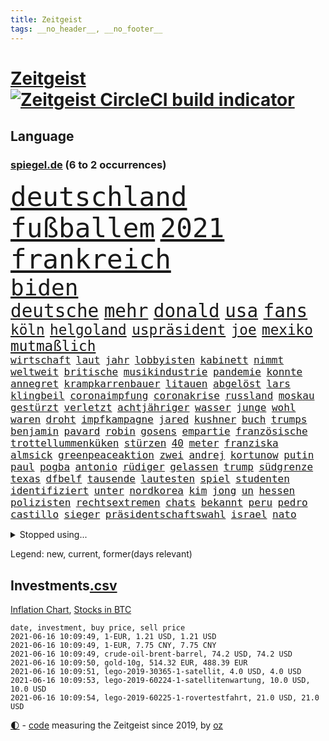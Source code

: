 ```yaml
---
title: Zeitgeist
tags: __no_header__, __no_footer__
---
```


# [Zeitgeist](https://oliz.io/zeitgeist/) [![Zeitgeist CircleCI build indicator](https://circleci.com/gh/ooz/zeitgeist.svg?style=shield)](https://circleci.com/gh/ooz/zeitgeist)

## Language

<h3><a href="https://www.spiegel.de" target="_blank">spiegel.de</a> (6 to 2 occurrences)</h3>
<p style="font-family:monospace">
<span style="font-size:32pt"><a href="news_links.html#deutschland" class="current">deutschland</a></span>
<span style="font-size:32pt"><a href="news_links.html#fußballem" class="current">fußballem</a></span>
<span style="font-size:32pt"><a href="news_links.html#2021" class="current">2021</a></span>
<span style="font-size:32pt"><a href="news_links.html#frankreich" class="current">frankreich</a></span>
<br>
<span style="font-size:27pt"><a href="news_links.html#biden" class="current">biden</a></span>
<br>
<span style="font-size:22pt"><a href="news_links.html#deutsche" class="current">deutsche</a></span>
<span style="font-size:22pt"><a href="news_links.html#mehr" class="current">mehr</a></span>
<span style="font-size:22pt"><a href="news_links.html#donald" class="current">donald</a></span>
<span style="font-size:22pt"><a href="news_links.html#usa" class="current">usa</a></span>
<span style="font-size:22pt"><a href="news_links.html#fans" class="current">fans</a></span>
<br>
<span style="font-size:17pt"><a href="news_links.html#köln" class="current">köln</a></span>
<span style="font-size:17pt"><a href="news_links.html#helgoland" class="current">helgoland</a></span>
<span style="font-size:17pt"><a href="news_links.html#uspräsident" class="current">uspräsident</a></span>
<span style="font-size:17pt"><a href="news_links.html#joe" class="current">joe</a></span>
<span style="font-size:17pt"><a href="news_links.html#mexiko" class="current">mexiko</a></span>
<span style="font-size:17pt"><a href="news_links.html#mutmaßlich" class="current">mutmaßlich</a></span>
<br>
<span style="font-size:12pt"><a href="news_links.html#wirtschaft" class="current">wirtschaft</a></span>
<span style="font-size:12pt"><a href="news_links.html#laut" class="current">laut</a></span>
<span style="font-size:12pt"><a href="news_links.html#jahr" class="current">jahr</a></span>
<span style="font-size:12pt"><a href="news_links.html#lobbyisten" class="current">lobbyisten</a></span>
<span style="font-size:12pt"><a href="news_links.html#kabinett" class="current">kabinett</a></span>
<span style="font-size:12pt"><a href="news_links.html#nimmt" class="current">nimmt</a></span>
<span style="font-size:12pt"><a href="news_links.html#weltweit" class="current">weltweit</a></span>
<span style="font-size:12pt"><a href="news_links.html#britische" class="current">britische</a></span>
<span style="font-size:12pt"><a href="news_links.html#musikindustrie" class="current">musikindustrie</a></span>
<span style="font-size:12pt"><a href="news_links.html#pandemie" class="current">pandemie</a></span>
<span style="font-size:12pt"><a href="news_links.html#konnte" class="current">konnte</a></span>
<span style="font-size:12pt"><a href="news_links.html#annegret" class="current">annegret</a></span>
<span style="font-size:12pt"><a href="news_links.html#krampkarrenbauer" class="current">krampkarrenbauer</a></span>
<span style="font-size:12pt"><a href="news_links.html#litauen" class="current">litauen</a></span>
<span style="font-size:12pt"><a href="news_links.html#abgelöst" class="current">abgelöst</a></span>
<span style="font-size:12pt"><a href="news_links.html#lars" class="current">lars</a></span>
<span style="font-size:12pt"><a href="news_links.html#klingbeil" class="current">klingbeil</a></span>
<span style="font-size:12pt"><a href="news_links.html#coronaimpfung" class="current">coronaimpfung</a></span>
<span style="font-size:12pt"><a href="news_links.html#coronakrise" class="current">coronakrise</a></span>
<span style="font-size:12pt"><a href="news_links.html#russland" class="current">russland</a></span>
<span style="font-size:12pt"><a href="news_links.html#moskau" class="current">moskau</a></span>
<span style="font-size:12pt"><a href="news_links.html#gestürzt" class="current">gestürzt</a></span>
<span style="font-size:12pt"><a href="news_links.html#verletzt" class="current">verletzt</a></span>
<span style="font-size:12pt"><a href="news_links.html#achtjähriger" class="new">achtjähriger</a></span>
<span style="font-size:12pt"><a href="news_links.html#wasser" class="current">wasser</a></span>
<span style="font-size:12pt"><a href="news_links.html#junge" class="current">junge</a></span>
<span style="font-size:12pt"><a href="news_links.html#wohl" class="current">wohl</a></span>
<span style="font-size:12pt"><a href="news_links.html#waren" class="current">waren</a></span>
<span style="font-size:12pt"><a href="news_links.html#droht" class="current">droht</a></span>
<span style="font-size:12pt"><a href="news_links.html#impfkampagne" class="current">impfkampagne</a></span>
<span style="font-size:12pt"><a href="news_links.html#jared" class="new">jared</a></span>
<span style="font-size:12pt"><a href="news_links.html#kushner" class="new">kushner</a></span>
<span style="font-size:12pt"><a href="news_links.html#buch" class="current">buch</a></span>
<span style="font-size:12pt"><a href="news_links.html#trumps" class="current">trumps</a></span>
<span style="font-size:12pt"><a href="news_links.html#benjamin" class="current">benjamin</a></span>
<span style="font-size:12pt"><a href="news_links.html#pavard" class="new">pavard</a></span>
<span style="font-size:12pt"><a href="news_links.html#robin" class="current">robin</a></span>
<span style="font-size:12pt"><a href="news_links.html#gosens" class="current">gosens</a></span>
<span style="font-size:12pt"><a href="news_links.html#empartie" class="new">empartie</a></span>
<span style="font-size:12pt"><a href="news_links.html#französische" class="current">französische</a></span>
<span style="font-size:12pt"><a href="news_links.html#trottellummenküken" class="new">trottellummenküken</a></span>
<span style="font-size:12pt"><a href="news_links.html#stürzen" class="current">stürzen</a></span>
<span style="font-size:12pt"><a href="news_links.html#40" class="current">40</a></span>
<span style="font-size:12pt"><a href="news_links.html#meter" class="current">meter</a></span>
<span style="font-size:12pt"><a href="news_links.html#franziska" class="current">franziska</a></span>
<span style="font-size:12pt"><a href="news_links.html#almsick" class="new">almsick</a></span>
<span style="font-size:12pt"><a href="news_links.html#greenpeaceaktion" class="new">greenpeaceaktion</a></span>
<span style="font-size:12pt"><a href="news_links.html#zwei" class="current">zwei</a></span>
<span style="font-size:12pt"><a href="news_links.html#andrej" class="current">andrej</a></span>
<span style="font-size:12pt"><a href="news_links.html#kortunow" class="new">kortunow</a></span>
<span style="font-size:12pt"><a href="news_links.html#putin" class="current">putin</a></span>
<span style="font-size:12pt"><a href="news_links.html#paul" class="current">paul</a></span>
<span style="font-size:12pt"><a href="news_links.html#pogba" class="new">pogba</a></span>
<span style="font-size:12pt"><a href="news_links.html#antonio" class="current">antonio</a></span>
<span style="font-size:12pt"><a href="news_links.html#rüdiger" class="current">rüdiger</a></span>
<span style="font-size:12pt"><a href="news_links.html#gelassen" class="current">gelassen</a></span>
<span style="font-size:12pt"><a href="news_links.html#trump" class="current">trump</a></span>
<span style="font-size:12pt"><a href="news_links.html#südgrenze" class="current">südgrenze</a></span>
<span style="font-size:12pt"><a href="news_links.html#texas" class="current">texas</a></span>
<span style="font-size:12pt"><a href="news_links.html#dfbelf" class="current">dfbelf</a></span>
<span style="font-size:12pt"><a href="news_links.html#tausende" class="current">tausende</a></span>
<span style="font-size:12pt"><a href="news_links.html#lautesten" class="new">lautesten</a></span>
<span style="font-size:12pt"><a href="news_links.html#spiel" class="current">spiel</a></span>
<span style="font-size:12pt"><a href="news_links.html#studenten" class="current">studenten</a></span>
<span style="font-size:12pt"><a href="news_links.html#identifiziert" class="current">identifiziert</a></span>
<span style="font-size:12pt"><a href="news_links.html#unter" class="current">unter</a></span>
<span style="font-size:12pt"><a href="news_links.html#nordkorea" class="current">nordkorea</a></span>
<span style="font-size:12pt"><a href="news_links.html#kim" class="current">kim</a></span>
<span style="font-size:12pt"><a href="news_links.html#jong" class="current">jong</a></span>
<span style="font-size:12pt"><a href="news_links.html#un" class="current">un</a></span>
<span style="font-size:12pt"><a href="news_links.html#hessen" class="current">hessen</a></span>
<span style="font-size:12pt"><a href="news_links.html#polizisten" class="current">polizisten</a></span>
<span style="font-size:12pt"><a href="news_links.html#rechtsextremen" class="current">rechtsextremen</a></span>
<span style="font-size:12pt"><a href="news_links.html#chats" class="current">chats</a></span>
<span style="font-size:12pt"><a href="news_links.html#bekannt" class="current">bekannt</a></span>
<span style="font-size:12pt"><a href="news_links.html#peru" class="current">peru</a></span>
<span style="font-size:12pt"><a href="news_links.html#pedro" class="current">pedro</a></span>
<span style="font-size:12pt"><a href="news_links.html#castillo" class="new">castillo</a></span>
<span style="font-size:12pt"><a href="news_links.html#sieger" class="current">sieger</a></span>
<span style="font-size:12pt"><a href="news_links.html#präsidentschaftswahl" class="current">präsidentschaftswahl</a></span>
<span style="font-size:12pt"><a href="news_links.html#israel" class="current">israel</a></span>
<span style="font-size:12pt"><a href="news_links.html#nato" class="current">nato</a></span>
</p>
<details>
<summary>Stopped using...</summary>
<p class="former" style="font-size:12pt">
wirklichkeit(238) bildungsministerin(237) kandidatinnen(237) katze(237) torjäger(237) treffer(237) 737(236) gedrängt(236) kommentiert(236) lockdowns(236) ludwigshafen(236) reduziert(236) straftaten(236) 39(235) a2(235) beschwerde(235) egal(235) gleichzeitig(235) krankenhäusern(235) punkte(235) schwedischen(235) zeugen(235) zlatan(235) airbnb(234) bischofskonferenz(234) bundeskanzler(234) christen(234) coronalockdown(234) drehen(234) erkennt(234) feminismus(234) gestrandet(234) königreichs(234) künstlerin(234) nachfolgerin(234) rote(234) rüsten(234) schulkinder(234) streicht(234) untersucht(234) weber(234) winter(234) airbus(233) alkohol(233) betriebe(233) cockpit(233) einziges(233) elefanten(233) fünfte(233) gefüllt(233) irgendwann(233) kampagne(233) klein(233) lyon(233) olympique(233) sicherheitsbehörden(233) sparen(233) spätestens(233) tom(233) verweigern(233) atlanta(232) ausweiten(232) bezug(232) britischer(232) depressionen(232) erdgas(232) fridays(232) interesse(232) investiert(232) kitas(232) langer(232) leichter(232) mario(232) nrwinnenminister(232) pompeo(232) scheuer(232) tempo(232) verstorbenen(232) verzweifelt(232) virologe(232) 05(231) 33(231) 6(231) allgäu(231) beantragen(231) bsc(231) cancel(231) culture(231) eindruck(231) gehe(231) heizung(231) hertha(231) kohleausstieg(231) mainz(231) mütter(231) schulden(231) spitzenspiel(231) attraktiver(230) bayerntrainer(230) erschütterte(230) feinde(230) flaschen(230) freiburg(230) fördert(230) gesicht(230) hoffenheim(230) kretschmer(230) kämpfe(230) maßnahme(230) podium(230) remis(230) roboter(230) räumen(230) schlimm(230) versorgt(230) zurzeit(230) zwang(230) 44(229) angeklagter(229) ausschreitungen(229) auswanderer(229) eskalieren(229) gefängnisstrafe(229) geistliche(229) gemessen(229) gesundheit(229) gutes(229) massiven(229) moderna(229) passen(229) rollstuhl(229) unterschiedlichen(229) verbringen(229) verdiente(229) volker(229) zeitalter(229) 27(228) bedarf(228) bedenken(228) bundesverwaltungsgericht(228) dortige(228) drohungen(228) eindringlich(228) gefährden(228) grundschüler(228) hieß(228) historischen(228) jackson(228) kriminellen(228) landesregierung(228) mitunter(228) niederlagen(228) radsport(228) ronald(228) verkehrsminister(228) weichen(228) werkzeug(228) zivilisten(228) 37(227) ausflug(227) aviv(227) begleiten(227) bidens(227) bußgeld(227) gedreht(227) gelsenkirchen(227) handelte(227) jonas(227) mahnen(227) maximal(227) mächtigsten(227) nahverkehr(227) rettungsschiff(227) schwierigen(227) seltener(227) spitzentitel(227) tel(227) teure(227) ahnung(226) ausgangssperre(226) auswärtigen(226) berufseinstieg(226) bmw(226) branchen(226) ehre(226) familien(226) gelegt(226) hessens(226) menschenleben(226) vergleich(226) verschiebt(226) väter(226) werben(226) wilson(226) wälder(226) überprüft(226) 10000(225) 24jähriger(225) anlagen(225) auseinander(225) auseinandersetzungen(225) ausgleich(225) befreit(225) bekämpft(225) disney+(225) gewaltsamen(225) goretzka(225) immobilien(225) investitionen(225) katastrophale(225) null(225) psg(225) schwierigkeiten(225) spaziergang(225) strafstoß(225) tagelang(225) verspielt(225) veränderte(225) übergang(225) 2011(224) amerikanischen(224) beleidigung(224) bundesebene(224) bus(224) debatten(224) einstigen(224) energy(224) erlassen(224) finanziell(224) historisches(224) kompliziert(224) medikamente(224) paderborn(224) social(224) sonntagmorgen(224) studium(224) umgehend(224) unfreiwillig(224) vertritt(224) übt(224) 1500(223) ausfall(223) behaupten(223) freundschaft(223) gewohnt(223) klimapolitik(223) oma(223) starker(223) strikte(223) verwüstungen(223) 180(222) 600(222) armut(222) bundesstaat(222) trieb(222) volle(222) warnte(222) fortgesetzt(221) fußballprofi(221) gebe(221) gladbach(221) jedenfalls(221) lagen(221) mesut(221) spott(221) teenager(221) zielgeraden(221) 29(220) billie(220) eilish(220) empfohlen(220) erbe(220) forschung(220) kanzlerschaft(220) kleines(220) morde(220) beschränkungen(219) goldenen(219) matteo(219) milde(219) nahezu(219) tür(219) verwandelt(219) 13jähriger(218) aufnahme(218) auskunft(218) beschossen(218) dich(218) einbrechen(218) infektionsrisiko(218) kanzlerkandidatur(218) kritischen(218) organisieren(218) samstagabend(218) zentralen(218) überraschung(218) besiegte(217) douglas(217) einnahmen(217) erzgebirge(217) gehirn(217) haushalte(217) meinen(217) männliche(217) nächtliche(217) privat(217) prominentesten(217) stiegen(217) usrepräsentantenhaus(217) vakzine(217) wittert(217) beschuldigten(216) haaland(216) innere(216) kehrte(216) viertelfinale(216) überfallen(216) überschwemmungen(216) aufholjagd(215) besondere(215) deutschem(215) fragte(215) geschieht(215) pipeline(215) provokation(215) schwerverletzte(215) verschärfte(215) wohnt(215) überprüfen(215) lücke(214) probe(214) ständig(214) hall(213) ignorieren(213) le(213) outfit(213) sachsens(213) stellungnahme(213) verteidigen(213) zusammenstößen(213) coronabedingt(212) coronaviruspandemie(212) entließ(212) gelder(212) gemalt(212) hielten(212) justizministerium(212) netflixserie(212) raab(212) registrieren(212) todesstrafe(212) wahnsinn(212) barnier(211) bestätigte(211) kluge(211) ringen(211) robben(211) solange(211) zuckerberg(211) überprüfung(211) bekenntnis(210) bruce(210) erfolgreichsten(210) indizien(210) mitfavorit(210) schwärmt(210) verschwörung(210) warm(210) 73(209) alarmierte(209) amerikas(209) heiligen(209) illegales(209) janine(209) kracht(209) präsidentenwahl(209) stone(209) 19jähriger(208) dein(208) digital(208) fehlten(208) führungspositionen(208) philosoph(208) engpässe(207) größere(207) heinrich(207) kunstwerk(207) top(207) umgeht(207) 46(206) dachten(206) eudiplomaten(206) inzidenzwert(206) rasen(206) ausgeweitet(205) bangkok(205) bunten(205) doha(205) empfehlen(205) rose(205) stress(205) bedingt(204) erkannt(204) hilfen(204) s(204) architekten(203) asteroiden(203) bevorstehen(203) coronazeit(203) flagge(203) hackerangriff(203) kickers(203) tabellenführer(203) tätern(203) whochef(203) fortuna(202) hängen(202) regierungserklärung(202) wuchs(202) infektionsgeschehen(201) saintgermain(201) sicherheitsgesetz(201) fließen(200) me(200) papier(200) rettung(200) bartsch(199) klassische(199) onlineplattformen(199) erpressung(198) generalbundesanwalt(198) einhalten(197) fame(197) fehlende(197) grünenchefin(197) mischung(197) vermissten(197) abermals(196) feierten(196) gewaltsame(196) royale(196) würzburger(196) cover(195) lieferanten(195) palmer(195) ungeklärt(195) zurecht(195) albtraum(194) anschlägen(194) daxkonzern(194) gleichen(194) nervosität(194) verzeichnen(194) angewiesen(193) auszählung(193) coronaeinschränkungen(193) flughafens(193) fähigkeiten(193) himalaja(193) schwört(193) titelgewinn(193) wahr(193) benötigte(192) bezirk(192) bundesparteitag(192) jadon(192) richtete(192) 39jährigen(191) dutzend(191) gesundheitsdienst(191) gewannen(191) klang(191) night(191) khan(190) nannten(190) sozial(190) vogel(190) barça(189) ernährung(189) telefonieren(189) vergabe(189) vertraute(189) musikerin(188) flüchtete(187) barth(186) müttern(186) 300000(185) kameraden(185) kretschmann(185) offensichtlich(185) personelle(185) stehlen(185) verlegen(185) winfried(185) anfühlt(184) ermordete(184) illegaler(184) tanzen(184) diesjährigen(183) farben(183) geschah(183) klischees(183) rwe(183) evangelische(182) herausforderungen(182) araber(181) befrieden(181) johannes(181) male(181) rückgängig(181) startup(181) stellenabbau(181) niedrigsten(180) voraussetzung(180) voraussichtlich(180) edin(179) plänen(179) renault(179) golfstar(178) überlastet(178) entbrannt(177) offenem(177) anderswo(176) impfzentrum(176) sand(176) zoom(176) berufswahl(175) eingeliefert(175) hagen(175) rollstuhlfahrer(175) spacex(175) spektakulärer(175) tina(175) daheim(174) strukturen(174) topspiel(174) verwaltung(174) ausgetragen(173) coronafolgen(173) umzugehen(173) verpflichtend(173) ausgeblieben(172) janet(172) privatpersonen(171) revival(171) beerdigt(169) fabian(169) garantiert(169) ibrahimović(169) sancho(169) tolle(169) ausgesehen(168) heimsieg(168) koblenz(167) noah(167) usarbeitsmarkt(167) 43jähriger(166) billiger(166) brachten(166) trugen(166) versammelt(166) weltmeisterin(166) boomt(165) rätselhafter(165) arnd(164) popsängerin(164) warme(164) 1975(163) entzug(163) kollabieren(163) mobilität(163) mandanten(162) 58(161) bundeskabinett(161) gesundheitsministers(161) titelkampf(161) ustruppen(161) ausliefern(159) berühmtesten(159) kraftwerk(159) offenbarte(159) angestellten(158) helmut(158) genaue(156) mail(156) opa(156) vertrauten(156) hartz(155) kollidierte(155) rekorde(155) bali(154) coronawochenüberblick(154) erfüllung(154) teneriffa(154) flogen(153) kleinere(153) lawinen(153) loslegen(153) gerechter(152) stoffe(152) terzić(151) 15jährige(150) biontech/pfizer(150) karolina(150) morddrohungen(150) saisonende(150) gedicht(149) bätzing(148) morrison(148) richtlinien(148) aussetzen(147) groko(147) seeleute(147) überforderte(147) beifahrer(146) entlarven(146) würzburg(146) edeka(144) exuspräsident(144) festgesetzt(144) wissler(144) harren(143) verschlimmert(143) überschatten(143) stadionsprecher(142) häfen(140) stromversorgung(140) urlaubsinsel(140) anfragen(139) belohnt(138) fußgängerzonen(138) marie(138) motorroller(138) gottschalk(137) wonach(137) geheim(136) papiere(134) rückweg(134) schutzvorkehrungen(134) edinburgh(133) entgehen(133) trainers(133) absetzen(132) führungswechsel(132) höhenflug(132) anfällig(131) jagt(131) impftermin(130) jahn(130) schlaf(130) schwangerschaftsabbrüche(130) strafanzeige(130) verbleibenden(130) entschärfung(129) rammt(129) verbraucht(129) ersparnisse(128) fakenews(128) fragwürdigen(128) gestohlenen(128) glasgow(128) pokalsieger(128) brad(127) statistiker(127) infos(125) irische(125) iv(125) sir(125) java(124) leuchtet(124) schrittweise(124) terrororganisation(124) erschleichen(123) laptop(123) pleiten(123) willis(123) benutzen(122) kobe(122) neunte(122) tübinger(122) eingekauft(121) offline(121) schulöffnungen(121) weißer(121) agenda(120) amazons(120) dfbpräsident(120) englischer(120) lauert(120) trümmerteile(120) verstärkte(120) filmemacher(119) luxemburg(119) pokalfinale(119) angelaufen(118) gegeneinander(118) pkwmaut(117) gewalttätigen(115) master(115) spielzeug(115) typs(115) behält(114) datingapp(114) grundstück(114) matratze(114) teilzunehmen(114) aufmarsch(113) ausflüge(113) erschlagen(113) fügte(113) angemessene(112) blockierten(112) fuhren(112) gleicht(112) 00(111) beratungsstelle(110) bildungssystem(109) bryant(109) gelähmt(109) 73jährige(108) erlass(108) stürze(108) kennedy(107) motiven(107) abgefangen(106) direkte(106) reparatur(105) verschossen(105) goldbarren(104) üblich(104) belästigt(103) eingriffe(103) gezahlt(103) missverstanden(103) oscar(103) brannten(102) packung(102) sprengt(102) ausstellung(100) dogecoin(100) fahrten(100) mobbing(100) reihenweise(100) aue(99) draghi(99) grab(99) sicherheitskräften(99) weltkriegsbomben(99) wöchentlich(99) kreuzfahrten(98) nachgebessert(98) weiblich(98) benachteiligten(97) drucken(97) fahrlässige(97) indiens(97) kommentaren(97) trieben(97) barrieren(96) bedingung(96) elektronischen(96) baron(95) ergab(95) exportieren(94) nebenwirkung(94) seen(94) vergewaltigte(94) ambitioniertes(93) flächendeckende(93) antwortet(92) 20jährige(91) gefeierte(91) palästinensischer(91) wahlomat(91) 730000(90) angekündigte(90) ausgegraben(90) can't(90) dreieck(90) fahrradbranche(90) formate(90) fußballspieler(90) machtmissbrauch(90) angriffs(89) esa(89) faszinierenden(89) hope(89) taktischen(89) thermometer(89) undenkbar(89) vincent(89) arroganz(88) einräumt(88) emirat(88) frieren(88) japanerin(88) linkenvorsitzende(88) psychologischen(88) recherche(88) sommerurlaub(88) bombardierung(87) dünne(87) fahrradunfall(87) fassungslos(87) gereicht(87) muscheln(87) ehrliche(86) erfüllte(86) geschäftsmodell(86) royal(86) sexistische(86) snacks(86) bundestagskandidatur(85) gegnerin(85) hatespeech(85) natotruppen(85) rausch(85) salihamidžić(85) thematisieren(85) vergnügungsparks(85) ksc(84) lehrstunde(84) längerem(84) montagmorgen(84) strich(84) ungeahnte(84) oprah(83) pen(83) phasen(83) regionalwahl(83) spektakuläres(83) teslachefs(83) umgangs(83) winfrey(83) 313(82) fahrrädern(82) gesundheitsschutz(82) helikopter(82) hilferuf(82) obduziert(82) spannender(82) steuerlich(82) universelle(82) beliebteste(81) bundesinstitut(81) francisco(81) zurückgekehrt(81) großereignis(80) internetriesen(80) jayz(80) mitmachen(80) neunten(80) flüchtlingskrise(79) komplott(79) niemals(79) typ(79) vorrangig(79) globes(78) hinderliche(78) teenagerin(78) täuschen(78) verborgene(78) ökologisch(78) hitlerbilder(77) knoblauch(77) mosambik(77) orte(77) blume(76) förderschulen(76) regionalen(76) sexualisierter(76) steuersätzen(76) studienfach(76) unabhängigkeitsbewegung(76) unbeschadet(76) vernehmung(76) angefahren(75) anwender(75) herkömmliche(75) lópez(75) aktivistengruppe(74) aufräumen(74) buchstaben(74) exzesse(74) gebührt(74) kreuz(74) plastikflaschen(74) schwitzen(74) unmoralisch(74) uskonservativen(74) wiedersehen(74) dfbpräsidenten(73) schieflage(73) spannendes(73) dramatisches(72) erforschung(72) hawks(72) hingewiesen(72) grundstein(71) zürich(71) adams(70) maren(70) michigan(70) dagmar(69) fahrender(69) katalanen(69) korn(69) patentschutz(69) ruckelnde(69) rum(69) snp(69) verharrt(69) algorithmen(68) angriffswelle(68) diskriminierte(68) einnahme(68) musst(68) polemik(68) wal(68) kampl(67) press(67) room(67) vergewaltigers(67) weltberühmt(67) einsätzen(66) niederlegen(66) freizeittipps(65) harmloser(65) immunisiert(65) trollen(65) verglich(65) angeht(64) aussichtsreichen(64) lea(64) strecken(64) ustalkerin(64) bryson(63) dechambeau(63) klimafreundlich(63) nagelsmann(63) niedergelassene(63) sicherheitslücke(63) gift(62) polizeieinsätze(62) unverantwortlich(62) volksabstimmung(62) dunkel(61) mitgliedern(61) zauberwürfel(61) fäuste(60) impfstoffexporte(60) staatsanwälte(60) unangemessene(60) vergrub(60) widersprüchliche(60) ethikrats(59) landesarbeitsgericht(59) provokanten(59) witwe(59) ermittlungsverfahren(58) spiegelkorrespondent(58) 15jähriger(57) achtsamkeit(57) kebekus(56) leichtathleten(56) massagesalons(56) segnen(55) impftempo(54) masters(54) trophäen(54) 1974(53) angehalten(53) deutschisraelische(53) güter(53) missglückten(53) ostküste(53) teilzeit(53) unbeteiligte(53) abwärts(52) erschaffen(52) aufsteigt(51) zugeständnisse(51) chauvin(50) coronainzidenz(50) derek(50) münchnern(50) sesamstraße(50) afroamerikaners(49) gerichtstermine(49) gerichtsverhandlung(49) jr(49) kürzer(49) nicolai(49) radfahren(49) regionale(49) ussüdgrenze(49) kritikerin(48) apu(47) auszugeben(47) expolizist(47) impfziel(47) krankgemeldet(47) kuss(47) simpsons(47) enkeltrick(46) geschädigten(46) kleinerer(46) käse(46) scheuers(46) tierwesen(46) joseph(45) kurzes(45) tätowierungen(45) 5500(44) entfernten(44) ressourcen(44) berlinzehlendorf(43) brüsseler(43) genitalverstümmelung(43) kniet(43) malt(43) raubüberfall(43) zehlendorf(43) ansprüchen(42) dominierten(42) eisner(42) fellner(42) lösegeld(42) menschliches(42) reedereien(42) 1400(41) borissow(41) covid19infektion(41) demokratiefördergesetz(41) formel1qualifying(41) kolonialismus(41) labour(41) packenden(41) bojko(40) fotobuch(40) stolperte(40) expolizisten(39) gesegnet(39) rtlshow(39) labourpartei(38) dublin(37) seychellen(37) unternehmenssteuern(37) usmagazin(37) holzweg(36) mädchentraum(36) neuerdings(36) abstiegsgefährdete(35) heldin(35) naturgesetze(35) verabschiedete(35) edmund(34) mehrkosten(34) alibaba(33) kuh(33) pochen(33) rekordstrafe(33) beleidigend(32) cyberattacke(32) spekulation(32) zidane(32) zinédine(32) rückzahlung(31) aufhören(30) forschungsministerin(30) geisterwaffen(30) kopfhörer(30) bayernlegende(29) blinkt(29) kaiserin(29) könige(29) teamleiterin(29) abliefern(28) basketballpokal(28) dog(28) sehnt(28) verlieben(28) ähnlichen(28) adi(27) düsseldorfer(27) hütter(27) welthandel(27) ehejahren(26) absenken(25) afghanischen(25) hinsicht(25) dinosaurierart(24) konkurrenzkampf(24) lebensgefährlichen(24) travolta(24) coronaopfer(23) cyberangriffe(23) gegenstände(23) genutztes(23) iris(23) pandemiebedingten(23) speech(23) bundesgesetz(22) dgb(22) kleinklein(22) kontaktbeschränkung(22) pokémonsammelkarten(22) wissenschaftliche(22) zündete(22) aufwendigen(21) koeman(21) videotest(21) agenten(19) co₂abgabe(19) gründungsmitglieder(19) klimadiskussion(19) konstellation(19) vereine(19) englisch(18) ermutigende(18) fastenbrechen(18) hohes(18) jahrelanger(18) krematorien(18) polizeistation(18) prosieben(18) raketenbeschuss(18) spinne(18) begraben(17) einheiten(17) planten(17) wahlperiode(17) #allesdichtmachen(16) auszeichnung(16) berufstätige(16) hinreißen(16) videoaktion(16) wandlung(16) ausgehen(15) klimaschutzgesetz(15) klimaschutzgesetzes(15) produkten(15) wachsamkeit(15) chefredakteurin(14) einstimmen(14) eskalierten(14) leistet(14) beleg(13) gefängnisstrafen(13) impfdrängler(13) milliardenschwere(13) stolpert(13) stritt(13) mondmission(12) pitzke(12) referendum(12) saturday(12) schmuggeln(12) schüttete(12) terzic(12) westdeutschen(12) bewerbungen(11) gleichgestellt(11) lippen(11) versöhnlichen(11) ziemiak(11)
</p>
</details>
<p>Legend: <span class="new">new</span>, <span class="current">current</span>, <span class="former">former(days relevant)</span></p>

## Investments[.csv](investments.csv)

[Inflation Chart](https://inflationchart.com),
[Stocks in BTC](https://stonksinbtc.xyz/)

```
date, investment, buy price, sell price
2021-06-16 10:09:49, 1-EUR, 1.21 USD, 1.21 USD
2021-06-16 10:09:49, 1-EUR, 7.75 CNY, 7.75 CNY
2021-06-16 10:09:49, crude-oil-brent-barrel, 74.2 USD, 74.2 USD
2021-06-16 10:09:50, gold-10g, 514.32 EUR, 488.39 EUR
2021-06-16 10:09:51, lego-2019-30365-1-satellit, 4.0 USD, 4.0 USD
2021-06-16 10:09:53, lego-2019-60224-1-satellitenwartung, 10.0 USD, 10.0 USD
2021-06-16 10:09:54, lego-2019-60225-1-rovertestfahrt, 21.0 USD, 21.0 USD
```

<footer>
<a href="javascript:toggleTheme()" class="nav">🌓</a>
- <a href="https://github.com/ooz/zeitgeist">code</a> measuring the Zeitgeist since 2019, by <a href="https://oliz.io">oz</a>
</footer>
